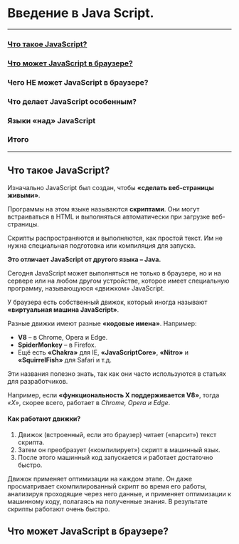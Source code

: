 # Введение в Java Script.

---
### [Что такое JavaScript?](#что-такое-javascript)
### [Что может JavaScript в браузере?](#что-может-javascript-в-браузере)
### Чего НЕ может JavaScript в браузере?
### Что делает JavaScript особенным?
### Языки «над» JavaScript
### Итого
---

## Что такое JavaScript?

Изначально JavaScript был создан, чтобы **«сделать веб-страницы живыми»**.

Программы на этом языке называются **скриптами**. Они могут встраиваться в HTML и выполняться автоматически при загрузке веб-страницы.

Скрипты распространяются и выполняются, как простой текст. Им не нужна специальная подготовка или компиляция для запуска.

**Это отличает JavaScript от другого языка – Java.**


Сегодня JavaScript может выполняться не только в браузере, но и на сервере или на любом другом устройстве, которое имеет специальную программу, называющуюся «движком» JavaScript.

У браузера есть собственный движок, который иногда называют **«виртуальная машина JavaScript»**.

Разные движки имеют разные **«кодовые имена»**. Например:

* **V8** – в Chrome, Opera и Edge.
* **SpiderMonkey** – в Firefox.
* Ещё есть **«Chakra»** для IE, **«JavaScriptCore»**, **«Nitro»** и **«SquirrelFish»** для Safari и т.д.

Эти названия полезно знать, так как они часто используются в статьях для разработчиков. 

Например, если **«функциональность X поддерживается V8»**, тогда *«Х»*, скорее всего, работает в *Chrome, Opera и Edge*.

#### Как работают движки?

1. Движок (встроенный, если это браузер) читает («парсит») текст скрипта.
2. Затем он преобразует («компилирует») скрипт в машинный язык.
3. После этого машинный код запускается и работает достаточно быстро.

Движок применяет оптимизации на каждом этапе. Он даже просматривает скомпилированный скрипт во время его работы, анализируя проходящие через него данные, и применяет оптимизации к машинному коду, полагаясь на полученные знания. В результате скрипты работают очень быстро.

## Что может JavaScript в браузере?





